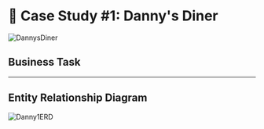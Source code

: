 # 🍜 Case Study #1: Danny's Diner 
![DannysDiner](https://github.com/imanfg/8-Week-SQL-Challenge/assets/110765955/445ff207-6249-4bb1-9aa4-4275ad969a9d)


## Business Task
 

***

## Entity Relationship Diagram
![Danny1ERD](https://github.com/imanfg/8-Week-SQL-Challenge/assets/110765955/aa4f5cbd-4410-480a-bd27-482f6af367e6)
